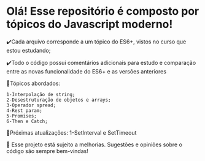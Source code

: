 <h1>Olá! Esse repositório é composto por tópicos do Javascript moderno!</h1>

✔️Cada arquivo corresponde a um tópico do ES6+, vistos no curso que estou estudando;

✔️Todo o código possui comentários adicionais para estudo e comparação entre as novas funcionalidade do ES6+ e as versões anteriores

📝Tópicos abordados:

    1-Interpolação de string; 
    2-Desestruturação de objetos e arrays; 
    3-Operador spread;
    4-Rest param;
    5-Promises;
    6-Then e Catch;

📝Próximas atualizações:
    1-SetInterval e SetTimeout
    
🌱 Esse projeto está sujeito a melhorias. Sugestões e opiniões sobre o código são sempre bem-vindas!
